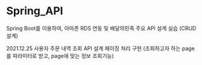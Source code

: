 # Spring_API
Spring Boot를 이용하여, 아마존 RDS 연동 및 배달의민족 주요 API 설계 실습 (CRUD 설계)

2021.12.25
사용자 주문 내역 조회 API 설계
페이징 처리 구현 (조회하고자 하는 page를 파라미터로 받고, page에 맞는 정보 조회기능)



